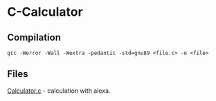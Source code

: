 # C-Calculator

## Compilation

`gcc -Werror -Wall -Wextra -pedantic -std=gnu89 <file.c> -o <file>`

## Files

[Calculator.c](https://github.com/bekalue/Simple-C-Calculator/blob/main/Calculator.c) - calculation with alexa.
